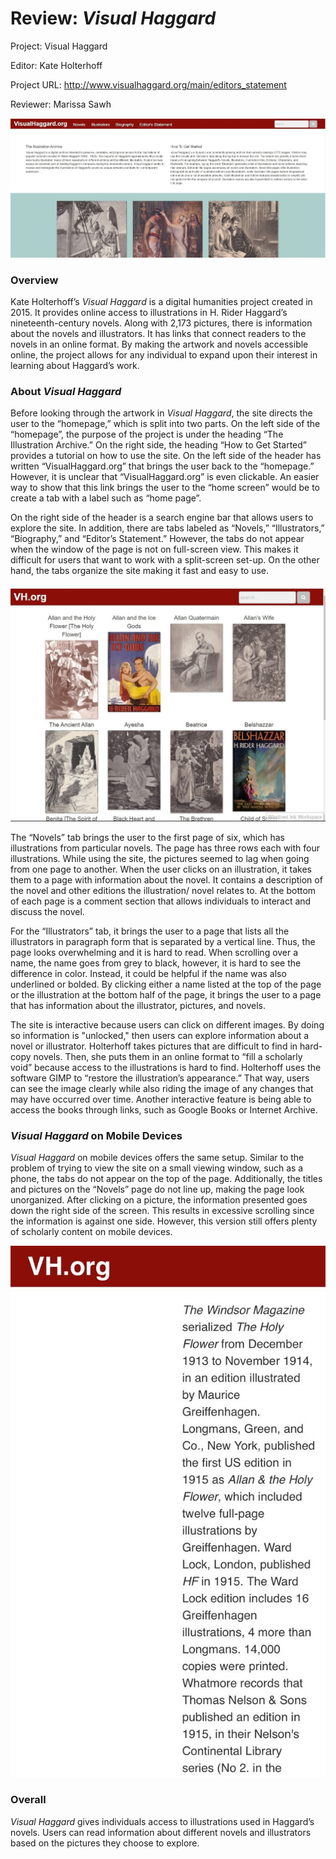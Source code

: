 # Review: _Visual  Haggard_

Project: Visual Haggard

Editor: Kate Holterhoff

Project URL: http://www.visualhaggard.org/main/editors_statement

Reviewer: Marissa Sawh

![Homepage of Visual Haggard](https://raw.githubusercontent.com/MarissaSawh/MarissaSawh/main/images/ENGL350_ReviewOneVH_Homepage.jpg)

### Overview

Kate Holterhoff’s _Visual Haggard_ is a digital humanities project created in 2015. It provides online access to illustrations in H. Rider Haggard’s nineteenth-century novels. Along with 2,173 pictures, there is information about the novels and illustrators. It has links that connect readers to the novels in an online format. By making the artwork and novels accessible online, the project allows for any individual to expand upon their interest in learning about Haggard’s work.

### About _Visual Haggard_

Before looking through the artwork in _Visual Haggard_, the site directs the user to the “homepage,” which is split into two parts. On the left side of the “homepage”, the purpose of the project is under the heading “The Illustration Archive.” On the right side, the heading “How to Get Started” provides a tutorial on how to use the site. On the left side of the header has written “VisualHaggard.org” that brings the user back to the “homepage.” However, it is unclear that “VisualHaggard.org” is even clickable. An easier way to show that this link brings the user to the “home screen” would be to create a tab with a label such as “home page”.

On the right side of the header is a search engine bar that allows users to explore the site. In addition, there are tabs labeled as “Novels,” “Illustrators,” “Biography,” and “Editor’s Statement.” However, the tabs do not appear when the window of the page is not on full-screen view. This makes it difficult for users that want to work with a split-screen set-up. On the other hand, the tabs organize the site making it fast and easy to use. 

![Small screen view of Visual Haggard](https://raw.githubusercontent.com/MarissaSawh/MarissaSawh/main/images/ENGL350_ReviewOneVH_small%20screen.jpg)

The “Novels” tab brings the user to the first page of six, which has illustrations from particular novels. The page has three rows each with four illustrations. While using the site, the pictures seemed to lag when going from one page to another. When the user clicks on an illustration, it takes them to a page with information about the novel. It contains a description of the novel and other editions the illustration/ novel relates to. At the bottom of each page is a comment section that allows individuals to interact and discuss the novel.

For the “Illustrators” tab, it brings the user to a page that lists all the illustrators in paragraph form that is separated by a vertical line. Thus, the page looks overwhelming and it is hard to read. When scrolling over a name, the name goes from grey to black, however, it is hard to see the difference in color. Instead, it could be helpful if the name was also underlined or bolded. By clicking either a name listed at the top of the page or the illustration at the bottom half of the page, it brings the user to a page that has information about the illustrator, pictures, and novels.

The site is interactive because users can click on different images. By doing so information is "unlocked," then users can explore information about a novel or illustrator. Holterhoff takes pictures that are difficult to find in hard-copy novels. Then, she puts them in an online format to “fill a scholarly void” because access to the illustrations is hard to find. Holterhoff uses the software GIMP to “restore the illustration’s appearance.” That way, users can see the image clearly while also riding the image of any changes that may have occurred over time. Another interactive feature is being able to access the books through links, such as Google Books or Internet Archive.

### _Visual Haggard_ on Mobile Devices

_Visual Haggard_ on mobile devices offers the same setup. Similar to the problem of trying to view the site on a small viewing window, such as a phone, the tabs do not appear on the top of the page. Additionally, the titles and pictures on the “Novels” page do not line up, making the page look unorganized. After clicking on a picture, the information presented goes down the right side of the screen. This results in excessive scrolling since the information is against one side. However, this version still offers plenty of scholarly content on mobile devices.

![Visual Haggard on Mobile Device](https://raw.githubusercontent.com/MarissaSawh/MarissaSawh/main/images/ENGL350_ReviewOneVHMobile.jpg)

### Overall

_Visual Haggard_ gives individuals access to illustrations used in Haggard’s novels. Users can read information about different novels and illustrators based on the pictures they choose to explore.
 
